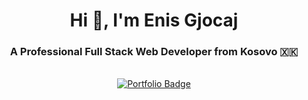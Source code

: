 <h1 align="center">Hi 👋, I'm Enis Gjocaj</h1>
<h3 align="center">A Professional Full Stack Web Developer from Kosovo 🇽🇰</h3>

<br/>

<div align="center">

  <a href="https://enisgjocaj.pro" target="_blank" rel="noopener noreferrer">
    <img src="https://img.shields.io/badge/Visit-My%20Portfolio-black?style=for-the-badge&logo=firefox&logoColor=white" alt="Portfolio Badge" />
  </a>
</div>



<!--
<p align="center">
  <img src="https://komarev.com/ghpvc/?username=enisgjocaj&label=Profile%20views&color=0e75b6&style=flat" alt="enisgjocaj" />
  <a href="https://wakatime.com/@bbdb98a1-9900-438b-b775-aaa803be34f1"><img src="https://wakatime.com/badge/user/bbdb98a1-9900-438b-b775-aaa803be34f1.svg" alt="Total time coded since Sep 23 2024" /></a>
</p>

---

### 🚀 About Me:
- <img src="https://dolphinstech.eu/images/3.png" width="90"/> I’m currently working at **Dolphins Group**
- 🌱 I’m currently mastering **Next.js 14 and Svelte**
- 🌱 I’m currently learning **Go , Laravel and Astro**
- 👯 I’m looking to collaborate on **web and programming projects**
- 🤝 I’m open to help with **projects, code, and more**
- 👨‍💻 All of my projects are available [here](#) 
- 💬 Ask me about **React, Django, Python, Node, TypeScript**
- 📫 How to reach me: **enisg1489@gmail.com**
- 📄 Website **[enisgjocaj.pro](#)**
- 

---

### 🌐 Connect with Me:
[![Mail](https://img.shields.io/badge/Email-D14836?style=for-the-badge&logo=gmail&logoColor=white)](enisg1489@gmail.com)
[![GitHub](https://img.shields.io/badge/GitHub-%23181717.svg?style=for-the-badge&logo=github&logoColor=white)](https://github.com/EnisGjocaj)
[![LinkedIn](https://img.shields.io/badge/LinkedIn-%230077B5.svg?style=for-the-badge&logo=linkedin&logoColor=white)](https://www.linkedin.com/in/enis-gjocaj-996784292/)


---

### 🛠️ Technologies and Tools

![HTML5](https://img.shields.io/badge/html5-%23E34F26.svg?style=for-the-badge&logo=html5&logoColor=white)
![CSS3](https://img.shields.io/badge/css3-%231572B6.svg?style=for-the-badge&logo=css3&logoColor=white)
![JavaScript](https://img.shields.io/badge/javascript-%23F7DF1E.svg?style=for-the-badge&logo=javascript&logoColor=black)
![SASS](https://img.shields.io/badge/sass-%23CC6699.svg?style=for-the-badge&logo=sass&logoColor=white)
![TypeScript](https://img.shields.io/badge/typescript-%23007ACC.svg?style=for-the-badge&logo=typescript&logoColor=white)
![React](https://img.shields.io/badge/react-%2361DAFB.svg?style=for-the-badge&logo=react&logoColor=black)
![Laravel](https://img.shields.io/badge/laravel-%23FF2D20.svg?style=for-the-badge&logo=laravel&logoColor=white)
![PHP](https://img.shields.io/badge/php-%23777BB4.svg?style=for-the-badge&logo=php&logoColor=white)
![Flutter](https://img.shields.io/badge/flutter-%2302569B.svg?style=for-the-badge&logo=flutter&logoColor=white)
![Dart](https://img.shields.io/badge/dart-%230175C2.svg?style=for-the-badge&logo=dart&logoColor=white)
![TailwindCSS](https://img.shields.io/badge/tailwindcss-%2338B2AC.svg?style=for-the-badge&logo=tailwind-css&logoColor=white)
![Bootstrap](https://img.shields.io/badge/bootstrap-%23563D7C.svg?style=for-the-badge&logo=bootstrap&logoColor=white)
![Node.js](https://img.shields.io/badge/node.js-%23339933.svg?style=for-the-badge&logo=node.js&logoColor=white)
![Python](https://img.shields.io/badge/python-%233776AB.svg?style=for-the-badge&logo=python&logoColor=white)
![Django](https://img.shields.io/badge/django-%23092E20.svg?style=for-the-badge&logo=django&logoColor=white)
![Next.js](https://img.shields.io/badge/next.js-%23000000.svg?style=for-the-badge&logo=next.js&logoColor=white)
![Svelte](https://img.shields.io/badge/svelte-%23FF3E00.svg?style=for-the-badge&logo=svelte&logoColor=white)
![Express.js](https://img.shields.io/badge/express.js-%23404d59.svg?style=for-the-badge&logo=express&logoColor=white)
![Electron](https://img.shields.io/badge/electron-%2347848F.svg?style=for-the-badge&logo=electron&logoColor=white)
![Prisma](https://img.shields.io/badge/prisma-%232D3748.svg?style=for-the-badge&logo=prisma&logoColor=white)
![MySQL](https://img.shields.io/badge/mysql-%234479A1.svg?style=for-the-badge&logo=mysql&logoColor=white)
![PostgreSQL](https://img.shields.io/badge/postgresql-%23336791.svg?style=for-the-badge&logo=postgresql&logoColor=white)
![Supabase](https://img.shields.io/badge/supabase-%23000000.svg?style=for-the-badge&logo=supabase&logoColor=white)
![Firebase](https://img.shields.io/badge/firebase-%23FFCA28.svg?style=for-the-badge&logo=firebase&logoColor=black)
![tRPC](https://img.shields.io/badge/trpc-%236136C5.svg?style=for-the-badge&logo=trpc&logoColor=white)
![Axios](https://img.shields.io/badge/axios-%235A29E4.svg?style=for-the-badge&logo=axios&logoColor=white)
![NGINX](https://img.shields.io/badge/nginx-%23009639.svg?style=for-the-badge&logo=nginx&logoColor=white)
![Docker](https://img.shields.io/badge/docker-%232496ED.svg?style=for-the-badge&logo=docker&logoColor=white)
![Selenium](https://img.shields.io/badge/selenium-%2343B02A.svg?style=for-the-badge&logo=selenium&logoColor=white)
![Puppeteer](https://img.shields.io/badge/puppeteer-%2361DAFB.svg?style=for-the-badge&logo=puppeteer&logoColor=black)
![AWS](https://img.shields.io/badge/aws-%23FF9900.svg?style=for-the-badge&logo=amazon-aws&logoColor=white)
![C++](https://img.shields.io/badge/c++-%2300599C.svg?style=for-the-badge&logo=c%2B%2B&logoColor=white)
![Go](https://img.shields.io/badge/go-%2300ADD8.svg?style=for-the-badge&logo=go&logoColor=white)
![Astro](https://img.shields.io/badge/astro-%23FF7E33.svg?style=for-the-badge&logo=astro&logoColor=white)
![MongoDB](https://img.shields.io/badge/mongodb-%2347A248.svg?style=for-the-badge&logo=mongodb&logoColor=white)
![Git](https://img.shields.io/badge/git-%23F05032.svg?style=for-the-badge&logo=git&logoColor=white)
![Apache](https://img.shields.io/badge/apache-%23D22128.svg?style=for-the-badge&logo=apache&logoColor=white)
![Webpack](https://img.shields.io/badge/webpack-%238DD6F9.svg?style=for-the-badge&logo=webpack&logoColor=black)
![Three.js](https://img.shields.io/badge/three.js-%23000000.svg?style=for-the-badge&logo=three.js&logoColor=white)
![Clerk](https://img.shields.io/badge/clerk-%23643CC7.svg?style=for-the-badge&logo=clerk&logoColor=white)
![NextAuth.js](https://img.shields.io/badge/nextauth.js-%23000000.svg?style=for-the-badge&logo=next.js&logoColor=white)
![Web3](https://img.shields.io/badge/web3-%23F16822.svg?style=for-the-badge&logo=web3.js&logoColor=white)
![Hardhat](https://img.shields.io/badge/hardhat-%23F6C343.svg?style=for-the-badge&logo=hardhat&logoColor=black)
![Solidity](https://img.shields.io/badge/solidity-%23363636.svg?style=for-the-badge&logo=solidity&logoColor=white)
![Vite](https://img.shields.io/badge/vite-%23646CFF.svg?style=for-the-badge&logo=vite&logoColor=white)
![shadcn/ui](https://img.shields.io/badge/shadcn-%23000000.svg?style=for-the-badge&logo=shadcn&logoColor=white)
![Java](https://img.shields.io/badge/java-%23ED8B00.svg?style=for-the-badge&logo=java&logoColor=white)
![Stripe](https://img.shields.io/badge/stripe-%23636FDA.svg?style=for-the-badge&logo=stripe&logoColor=white)
![Convex](https://img.shields.io/badge/convex-%234B5562.svg?style=for-the-badge&logo=convex&logoColor=white)


----


### 📊 GitHub Stats and Contributions

![GitHub Stats](https://github-readme-stats.vercel.app/api?username=EnisGjocaj&show_icons=true&theme=radical)
![Top Languages](https://github-readme-stats.vercel.app/api/top-langs/?username=EnisGjocaj&layout=compact&theme=radical)

### 🔥 GitHub Contribution Graph
[![EnisGjocaj's GitHub Activity Graph](https://github-profile-summary-cards.vercel.app/api/cards/profile-details?username=EnisGjocaj&theme=github)](https://github.com/EnisGjocaj)

### 📈 GitHub Streak Stats
![GitHub Streak](https://streak-stats.demolab.com?user=EnisGjocaj&theme=radical&border_radius=5)

### 🏆 GitHub Trophies
[![Trophy](https://github-profile-trophy.vercel.app/?username=EnisGjocaj&theme=radical)](https://github.com/ryo-ma/github-profile-trophy)



---
-->
